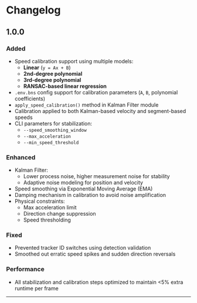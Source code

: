 # Changelog

## 1.0.0

### Added
- Speed calibration support using multiple models:
  - **Linear** (`y = Ax + B`)
  - **2nd-degree polynomial**
  - **3rd-degree polynomial**
  - **RANSAC-based linear regression**
- `.env.bns` config support for calibration parameters (`A`, `B`, polynomial coefficients)
- `apply_speed_calibration()` method in Kalman Filter module
- Calibration applied to both Kalman-based velocity and segment-based speeds
- CLI parameters for stabilization:
  - `--speed_smoothing_window`
  - `--max_acceleration`
  - `--min_speed_threshold`

### Enhanced
- Kalman Filter:
  - Lower process noise, higher measurement noise for stability
  - Adaptive noise modeling for position and velocity
- Speed smoothing via Exponential Moving Average (EMA)
- Damping mechanism in calibration to avoid noise amplification
- Physical constraints:
  - Max acceleration limit
  - Direction change suppression
  - Speed thresholding

### Fixed
- Prevented tracker ID switches using detection validation
- Smoothed out erratic speed spikes and sudden direction reversals

### Performance
- All stabilization and calibration steps optimized to maintain <5% extra runtime per frame

---

